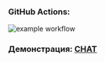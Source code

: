 ### GitHub Actions:
![example workflow](https://github.com/ilushacomeback/frontend-project-12/actions/workflows/my-check.yml/badge.svg)

### Демонстрация: [CHAT](https://chat-a1b3.onrender.com/)